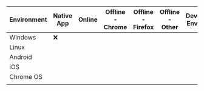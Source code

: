 | Environment | Native App | Online | Offline - Chrome | Offline - Firefox | Offline - Other | Development Environment |
|-------------|------------|--------|------------------|-------------------|-----------------|-------------------------|
| Windows     | :x:        |        |                  |                   |                 |                         |
| Linux       |            |        |                  |                   |                 |                         |
| Android     |            |        |                  |                   |                 |                         |
| iOS         |            |        |                  |                   |                 |                         |
| Chrome OS   |            |        |                  |                   |                 |                         |
|             |            |        |                  |                   |                 |                         |
